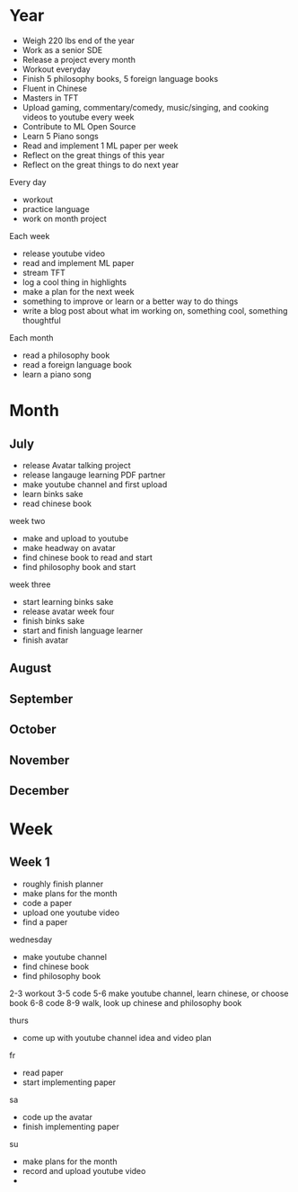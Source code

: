# Year
- Weigh 220 lbs end of the year
- Work as a senior SDE
- Release a project every month
- Workout everyday
- Finish 5 philosophy books, 5 foreign language books
- Fluent in Chinese
- Masters in TFT
- Upload gaming, commentary/comedy, music/singing, and cooking videos to youtube every week
- Contribute to ML Open Source
- Learn 5 Piano songs
- Read and implement 1 ML paper per week
- Reflect on the great things of this year
- Reflect on the great things to do next year

Every day
- workout
- practice language
- work on month project

Each week 
- release youtube video
- read and implement ML paper
- stream TFT
- log a cool thing in highlights
- make a plan for the next week
- something to improve or learn or a better way to do things
- write a blog post about what im working on, something cool, something thoughtful 

Each month
- read a philosophy book
- read a foreign language book
- learn a piano song


# Month
## July
- release Avatar talking project
- release langauge learning PDF partner
- make youtube channel and first upload
- learn binks sake
- read chinese book

week two
- make and upload to youtube
- make headway on avatar 
- find chinese book to read and start
- find philosophy book and start

week three
- start learning binks sake
- release avatar
week four
- finish binks sake
- start and finish language learner
- finish avatar


## August


## September


## October


## November


## December


# Week
## Week 1
- roughly finish planner
- make plans for the month
- code a paper
- upload one youtube video
- find a paper

wednesday
- make youtube channel
- find chinese book
- find philosophy book

2-3 workout
3-5 code
5-6 make youtube channel, learn chinese, or choose book
6-8 code
8-9 walk, look up chinese and philosophy book

thurs
- come up with youtube channel idea and video plan

fr
- read paper
- start implementing paper

sa
- code up the avatar
- finish implementing paper

su
- make plans for the month
- record and upload youtube video 
- 

